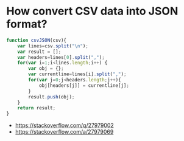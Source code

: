 # How convert CSV data into JSON format?

```javascript
function csvJSON(csv){
    var lines=csv.split("\n");
    var result = [];
    var headers=lines[0].split(",");
    for(var i=1;i<lines.length;i++) {
        var obj = {};
        var currentline=lines[i].split(",");
        for(var j=0;j<headers.length;j++){
            obj[headers[j]] = currentline[j];
        }
        result.push(obj);
    }
    return result;
}
```

* <https://stackoverflow.com/q/27979002>
* <https://stackoverflow.com/a/27979069>
